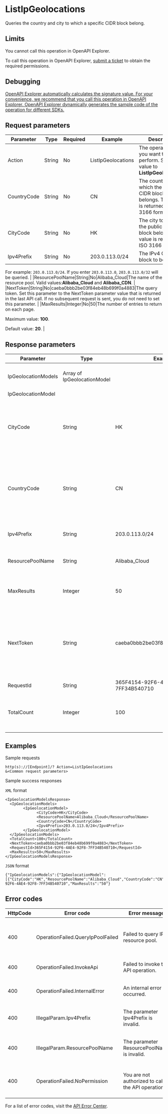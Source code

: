 # ListIpGeolocations

Queries the country and city to which a specific CIDR block belong.

## Limits

You cannot call this operation in OpenAPI Explorer.

To call this operation in OpenAPI Explorer, [submit a ticket](https://selfservice.console.aliyun.com/ticket/category/eip/today) to obtain the required permissions.

## Debugging

[OpenAPI Explorer automatically calculates the signature value. For your convenience, we recommend that you call this operation in OpenAPI Explorer. OpenAPI Explorer dynamically generates the sample code of the operation for different SDKs.](https://api.aliyun.com/#product=Netana&api=ListIpGeolocations&type=RPC&version=2020-10-16)

## Request parameters

|Parameter|Type|Required|Example|Description|
|---------|----|--------|-------|-----------|
|Action|String|No|ListIpGeolocations|The operation that you want to perform. Set the value to **ListIpGeolocations**. |
|CountryCode|String|No|CN|The country to which the public CIDR block belongs. The value is returned in ISO 3166 format. |
|CityCode|String|No|HK|The city to which the public CIDR block belongs. The value is returned in ISO 3166 format. |
|Ipv4Prefix|String|No|203.0.113.0/24|The IPv4 CIDR block to be queried.

 For example: `203.0.113.0/24`. If you enter `203.0.113.0`, `203.0.113.0/32` will be queried. |
|ResourcePoolName|String|No|Alibaba\_Cloud|The name of the resource pool. Valid values:**Alibaba\_Cloud** and **Alibaba\_CDN**. |
|NextToken|String|No|caeba0bbb2be03f84eb48b699f0a4883|The query token. Set this parameter to the NextToken parameter value that is returned in the last API call. If no subsequent request is sent, you do not need to set this parameter. |
|MaxResults|Integer|No|50|The number of entries to return on each page.

 Maximum value: **100**.

 Default value: **20**. |

## Response parameters

|Parameter|Type|Example|Description|
|---------|----|-------|-----------|
|IpGeolocationModels|Array of IpGeolocationModel| |The information that is returned. |
|IpGeolocationModel| | | |
|CityCode|String|HK|The city to which the public CIDR block belongs. The value is returned in ISO 3166 format. |
|CountryCode|String|CN|The country to which the public CIDR block belongs. The value is returned in ISO 3166 format. |
|Ipv4Prefix|String|203.0.113.0/24|The IPv4 CIDR block that is queried. |
|ResourcePoolName|String|Alibaba\_Cloud|The name of the resource pool. |
|MaxResults|Integer|50|The number of entries returned per page. |
|NextToken|String|caeba0bbb2be03f84eb48b699f0a4883|The token that is used to start the next query. If this parameter is not set, no subsequent requests are sent. |
|RequestId|String|365F4154-92F6-4AE4-92F8-7FF34B540710|The ID of the request. |
|TotalCount|Integer|100|The total number of IP addresses that are found. |

## Examples

Sample requests

```
http(s)://[Endpoint]/? Action=ListIpGeolocations
&<Common request parameters>
```

Sample success responses

`XML` format

```
<IpGeolocationModelsResponse>
  <IpGeolocationModels>
        <IpGeolocationModel>
              <CityCode>HK</CityCode>
              <ResourcePoolName>Alibaba_Cloud</ResourcePoolName>
              <CountryCode>CN</CountryCode>
              <Ipv4Prefix>203.0.113.0/24</Ipv4Prefix>
        </IpGeolocationModel>
  </IpGeolocationModels>
  <TotalCount>100</TotalCount>
  <NextToken>caeba0bbb2be03f84eb48b699f0a4883</NextToken>
  <RequestId>365F4154-92F6-4AE4-92F8-7FF34B540710</RequestId>
  <MaxResults>50</MaxResults>
</IpGeolocationModelsResponse>
```

`JSON` format

```
{"IpGeolocationModels":{"IpGeolocationModel":[{"CityCode":"HK","ResourcePoolName":"Alibaba_Cloud","CountryCode":"CN","Ipv4Prefix":"203.0.113.0/24"}]},"TotalCount":"100","NextToken":"caeba0bbb2be03f84eb48b699f0a4883","RequestId":"365F4154-92F6-4AE4-92F8-7FF34B540710","MaxResults":"50"}
```

## Error codes

|HttpCode|Error code|Error message|Description|
|--------|----------|-------------|-----------|
|400|OperationFailed.QueryIpPoolFailed|Failed to query IP resource pool.|The error message returned because the system failed to query the IP resource repository.|
|400|OperationFailed.InvokeApi|Failed to invoke the API operation.|The error message returned because the API call failed.|
|400|OperationFailed.InternalError|An internal error occurred.|The error message returned because an internal error has occurred.|
|400|IllegalParam.Ipv4Prefix|The parameter Ipv4Prefix is invalid.|The error message returned because Ipv4Prefix is set to an invalid value.|
|400|IllegalParam.ResourcePoolName|The parameter ResourcePoolName is invalid.|The error message returned because ResourcePoolName is set to an invalid value.|
|400|OperationFailed.NoPermission|You are not authorized to call the API operation.|The error message returned because you do not have the permissions to call the operation.|

For a list of error codes, visit the [API Error Center](https://error-center.alibabacloud.com/status/product/Netana).

